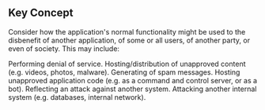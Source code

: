 ## Key Concept

Consider how the application's normal functionality might be used to the disbenefit of another application, of some or all users, of another party, or even of society. This may include:

Performing denial of service.
Hosting/distribution of unapproved content (e.g. videos, photos, malware).
Generating of spam messages.
Hosting unapproved application code (e.g. as a command and control server, or as a bot).
Reflecting an attack against another system.
Attacking another internal system (e.g. databases, internal network).

